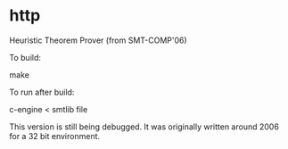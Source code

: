# http
Heuristic Theorem Prover (from SMT-COMP'06)

To build:

make

To run after build:

c-engine < smtlib file

This version is still being debugged.  It was originally written around 2006 for a 32 bit environment.

